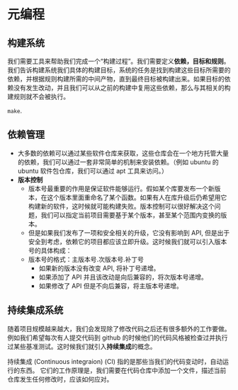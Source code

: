 # 元编程

## 构建系统

我们需要工具来帮助我们完成一个“构建过程”。我们需要定义**依赖，目标和规则**。我们告诉构建系统我们具体的构建目标，系统的任务是找到构建这些目标所需要的依赖，并根据规则构建所需的中间产物，直到最终目标被构建出来。如果目标的依赖没有发生改动，并且我们可以从之前的构建中复用这些依赖，那么与其相关的构建规则就不会被执行。

`make`.

## 依赖管理

- 大多数的依赖可以通过某些软件仓库来获取，这些仓库会在一个地方托管大量的依赖，我们可以通过一套非常简单的机制来安装依赖。（例如 ubuntu 的 ubuntu 软件包仓库，我们可以通过 apt 工具来访问。）
- **版本控制**
    - 版本号最重要的作用是保证软件能够运行。假如某个库要发布一个新版本，在这个版本里面重命名了某个函数。如果有人在库升级后仍希望用它构建新的软件，这时候就可能构建失败。版本控制可以很好解决这个问题，我们可以指定当前项目需要基于某个版本，甚至某个范围内变换的版本。
    - 但是如果我们发布了一项和安全相关的升级，它没有影响到 API, 但是出于安全到考虑，依赖它的项目都应该立即升级。这时候我们就可以引入版本号的具体构成：
    - 版本号的格式：主版本号.次版本号.补丁号
        - 如果新的版本没有改变 API, 将补丁号递增。
        - 如果添加了 API 并且该改动是向后兼容的，将次版本号递增。
        - 如果修改了 API 但是不向后兼容，将主版本号递增。

## 持续集成系统

随着项目规模越来越大，我们会发现除了修改代码之后还有很多额外的工作要做。例如我们希望每次有人提交代码到 github 的时候他们的代码风格被检查过并执行过某些基准测试。这时候我们就引入**持续集成**的概念。

持续集成 (Continuous integraion) (CI) 指的是那些当我们的代码变动时，自动运行的东西。
它们的工作原理是，我们需要在代码仓库中添加一个文件，描述当前仓库发生任何修改时，应该如何应对。